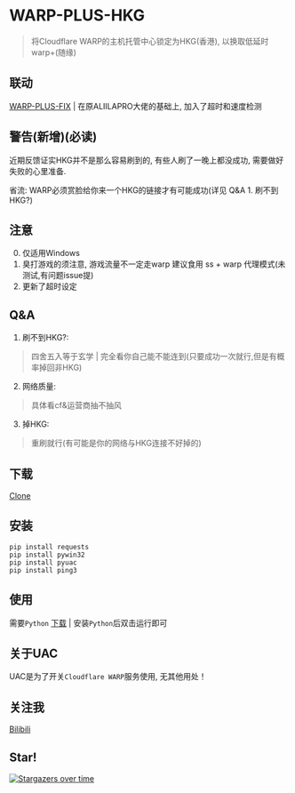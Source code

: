 # WARP-PLUS-HKG

> 将Cloudflare WARP的主机托管中心锁定为HKG(香港), 以换取低延时warp+(随缘)

## 联动
[WARP-PLUS-FIX](https://github.com/Windla/WARP-PLUS-FIX) | 在原ALIILAPRO大佬的基础上, 加入了超时和速度检测

## 警告(新增)(必读)
   近期反馈证实HKG并不是那么容易刷到的, 有些人刷了一晚上都没成功, 需要做好失败的心里准备.
  
   省流: WARP必须赏脸给你来一个HKG的链接才有可能成功(详见 Q&A 1. 刷不到HKG?)
  
  
## 注意 
  0. 仅适用Windows
  1. 臭打游戏的须注意, 游戏流量不一定走warp
     建议食用 ss + warp 代理模式(未测试,有问题issue提)
  2. 更新了超时设定
  
## Q&A
  1. 刷不到HKG?:
  > 四舍五入等于玄学 | 完全看你自己能不能连到(只要成功一次就行,但是有概率掉回非HKG)
  
  2. 网络质量: 
  > 具体看cf&运营商抽不抽风
  
  3. 掉HKG:
  > 重刷就行(有可能是你的网络与HKG连接不好掉的)
  
## 下载
  [Clone](https://github.com/Windla/WARP-PLUS-HKG/archive/refs/heads/main.zip)

## 安装

```
pip install requests
pip install pywin32
pip install pyuac
pip install ping3
```

## 使用
  需要`Python` [下载](https://python.org/) | 安装`Python`后双击运行即可

## 关于UAC
  UAC是为了开关`Cloudflare WARP`服务使用, 无其他用处！
  
## 关注我
  [Bilibili](https://space.bilibili.com/358002685)
## Star!

[![Stargazers over time](https://starchart.cc/Windla/WARP-PLUS-HKG.svg)](https://starchart.cc/Windla/WARP-PLUS-HKG)
